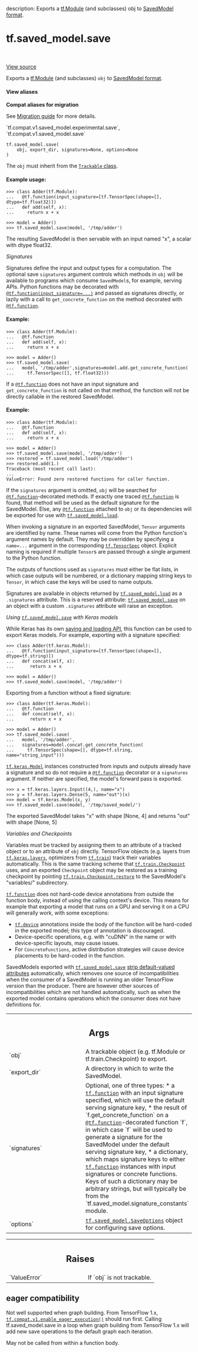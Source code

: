 description: Exports a [tf.Module](https://www.tensorflow.org/api_docs/python/tf/Module) (and subclasses) obj to [SavedModel format](https://www.tensorflow.org/guide/saved_model#the_savedmodel_format_on_disk).

<div itemscope itemtype="http://developers.google.com/ReferenceObject">
<meta itemprop="name" content="tf.saved_model.save" />
<meta itemprop="path" content="Stable" />
</div>

# tf.saved_model.save

<!-- Insert buttons and diff -->

<table class="tfo-notebook-buttons tfo-api nocontent" align="left">

</table>

<a target="_blank" class="external" href="/code/stable/tensorflow/python/saved_model/save.py">View source</a>



Exports a [tf.Module](https://www.tensorflow.org/api_docs/python/tf/Module) (and subclasses) `obj` to [SavedModel format](https://www.tensorflow.org/guide/saved_model#the_savedmodel_format_on_disk).

<section class="expandable">
  <h4 class="showalways">View aliases</h4>
  <p>
<b>Compat aliases for migration</b>
<p>See
<a href="https://www.tensorflow.org/guide/migrate">Migration guide</a> for
more details.</p>
<p>`tf.compat.v1.saved_model.experimental.save`, `tf.compat.v1.saved_model.save`</p>
</p>
</section>

<pre class="devsite-click-to-copy prettyprint lang-py tfo-signature-link">
<code>tf.saved_model.save(
    obj, export_dir, signatures=None, options=None
)
</code></pre>



<!-- Placeholder for "Used in" -->

The `obj` must inherit from the [`Trackable` class](https://github.com/tensorflow/tensorflow/blob/master/tensorflow/python/training/tracking/base.py#L591).

#### Example usage:



```
>>> class Adder(tf.Module):
...   @tf.function(input_signature=[tf.TensorSpec(shape=[], dtype=tf.float32)])
...   def add(self, x):
...     return x + x
```

```
>>> model = Adder()
>>> tf.saved_model.save(model, '/tmp/adder')
```

The resulting SavedModel is then servable with an input named "x", a scalar
with dtype float32.

_Signatures_

Signatures define the input and output types for a computation. The optional
save `signatures` argument controls which methods in `obj` will be
available to programs which consume `SavedModel`s, for example, serving
APIs. Python functions may be decorated with
<a href="../../tf/function.md"><code>@tf.function(input_signature=...)</code></a> and passed as signatures directly, or
lazily with a call to `get_concrete_function` on the method decorated with
<a href="../../tf/function.md"><code>@tf.function</code></a>.

#### Example:



```
>>> class Adder(tf.Module):
...   @tf.function
...   def add(self, x):
...     return x + x
```

```
>>> model = Adder()
>>> tf.saved_model.save(
...   model, '/tmp/adder',signatures=model.add.get_concrete_function(
...     tf.TensorSpec([], tf.float32)))
```

If a <a href="../../tf/function.md"><code>@tf.function</code></a> does not have an input signature and
`get_concrete_function` is not called on that method, the function will not
be directly callable in the restored SavedModel.

#### Example:



```
>>> class Adder(tf.Module):
...   @tf.function
...   def add(self, x):
...     return x + x
```

```
>>> model = Adder()
>>> tf.saved_model.save(model, '/tmp/adder')
>>> restored = tf.saved_model.load('/tmp/adder')
>>> restored.add(1.)
Traceback (most recent call last):
...
ValueError: Found zero restored functions for caller function.
```

If the `signatures` argument is omitted, `obj` will be searched for
<a href="../../tf/function.md"><code>@tf.function</code></a>-decorated methods. If exactly one traced <a href="../../tf/function.md"><code>@tf.function</code></a> is
found, that method will be used as the default signature for the SavedModel.
Else, any <a href="../../tf/function.md"><code>@tf.function</code></a> attached to `obj` or its dependencies will be
exported for use with <a href="../../tf/saved_model/load.md"><code>tf.saved_model.load</code></a>.

When invoking a signature in an exported SavedModel, `Tensor` arguments are
identified by name. These names will come from the Python function's argument
names by default. They may be overridden by specifying a `name=...` argument
in the corresponding <a href="../../tf/TensorSpec.md"><code>tf.TensorSpec</code></a> object. Explicit naming is required if
multiple `Tensor`s are passed through a single argument to the Python
function.

The outputs of functions used as `signatures` must either be flat lists, in
which case outputs will be numbered, or a dictionary mapping string keys to
`Tensor`, in which case the keys will be used to name outputs.

Signatures are available in objects returned by <a href="../../tf/saved_model/load.md"><code>tf.saved_model.load</code></a> as a
`.signatures` attribute. This is a reserved attribute: <a href="../../tf/saved_model/save.md"><code>tf.saved_model.save</code></a>
on an object with a custom `.signatures` attribute will raise an exception.

_Using <a href="../../tf/saved_model/save.md"><code>tf.saved_model.save</code></a> with Keras models_

While Keras has its own [saving and loading API](https://www.tensorflow.org/guide/keras/save_and_serialize),
this function can be used to export Keras models. For example, exporting with
a signature specified:

```
>>> class Adder(tf.keras.Model):
...   @tf.function(input_signature=[tf.TensorSpec(shape=[], dtype=tf.string)])
...   def concat(self, x):
...      return x + x
```

```
>>> model = Adder()
>>> tf.saved_model.save(model, '/tmp/adder')
```

Exporting from a function without a fixed signature:

```
>>> class Adder(tf.keras.Model):
...   @tf.function
...   def concat(self, x):
...      return x + x
```

```
>>> model = Adder()
>>> tf.saved_model.save(
...   model, '/tmp/adder',
...   signatures=model.concat.get_concrete_function(
...     tf.TensorSpec(shape=[], dtype=tf.string, name="string_input")))
```

<a href="../../tf/keras/Model.md"><code>tf.keras.Model</code></a> instances constructed from inputs and outputs already have a
signature and so do not require a <a href="../../tf/function.md"><code>@tf.function</code></a> decorator or a `signatures`
argument. If neither are specified, the model's forward pass is exported.

```
>>> x = tf.keras.layers.Input((4,), name="x")
>>> y = tf.keras.layers.Dense(5, name="out")(x)
>>> model = tf.keras.Model(x, y)
>>> tf.saved_model.save(model, '/tmp/saved_model/')
```

The exported SavedModel takes "x" with shape [None, 4] and returns "out"
with shape [None, 5]

_Variables and Checkpoints_

Variables must be tracked by assigning them to an attribute of a tracked
object or to an attribute of `obj` directly. TensorFlow objects (e.g. layers
from <a href="../../tf/keras/layers.md"><code>tf.keras.layers</code></a>, optimizers from <a href="../../tf/train.md"><code>tf.train</code></a>) track their variables
automatically. This is the same tracking scheme that <a href="../../tf/train/Checkpoint.md"><code>tf.train.Checkpoint</code></a>
uses, and an exported `Checkpoint` object may be restored as a training
checkpoint by pointing <a href="../../tf/train/Checkpoint.md#restore"><code>tf.train.Checkpoint.restore</code></a> to the SavedModel's
"variables/" subdirectory.

<a href="../../tf/function.md"><code>tf.function</code></a> does not hard-code device annotations from outside the function
body, instead of using the calling context's device. This means for example
that exporting a model that runs on a GPU and serving it on a CPU will
generally work, with some exceptions:

  * <a href="../../tf/device.md"><code>tf.device</code></a> annotations inside the body of the function will be hard-coded
    in the exported model; this type of annotation is discouraged.
  * Device-specific operations, e.g. with "cuDNN" in the name or with
    device-specific layouts, may cause issues.
  * For `ConcreteFunctions`, active distribution strategies will cause device
    placements to be hard-coded in the function.

SavedModels exported with <a href="../../tf/saved_model/save.md"><code>tf.saved_model.save</code></a> [strip default-valued
attributes](https://github.com/tensorflow/tensorflow/blob/master/tensorflow/python/saved_model/README.md#stripping-default-valued-attributes)
automatically, which removes one source of incompatibilities when the consumer
of a SavedModel is running an older TensorFlow version than the
producer. There are however other sources of incompatibilities which are not
handled automatically, such as when the exported model contains operations
which the consumer does not have definitions for.

<!-- Tabular view -->
 <table class="responsive fixed orange">
<colgroup><col width="214px"><col></colgroup>
<tr><th colspan="2"><h2 class="add-link">Args</h2></th></tr>

<tr>
<td>
`obj`
</td>
<td>
A trackable object (e.g. tf.Module or tf.train.Checkpoint) to export.
</td>
</tr><tr>
<td>
`export_dir`
</td>
<td>
A directory in which to write the SavedModel.
</td>
</tr><tr>
<td>
`signatures`
</td>
<td>
Optional, one of three types:
* a <a href="../../tf/function.md"><code>tf.function</code></a> with an input signature specified, which will use the
  default serving signature key,
* the result of `f.get_concrete_function` on a <a href="../../tf/function.md"><code>@tf.function</code></a>-decorated
  function `f`, in which case `f` will be used to generate a signature for
  the SavedModel under the default serving signature key,
* a dictionary, which maps signature keys to either <a href="../../tf/function.md"><code>tf.function</code></a>
  instances with input signatures or concrete functions. Keys of such a
  dictionary may be arbitrary strings, but will typically be from the
  `tf.saved_model.signature_constants` module.
</td>
</tr><tr>
<td>
`options`
</td>
<td>
<a href="../../tf/saved_model/SaveOptions.md"><code>tf.saved_model.SaveOptions</code></a> object for configuring save options.
</td>
</tr>
</table>



<!-- Tabular view -->
 <table class="responsive fixed orange">
<colgroup><col width="214px"><col></colgroup>
<tr><th colspan="2"><h2 class="add-link">Raises</h2></th></tr>

<tr>
<td>
`ValueError`
</td>
<td>
If `obj` is not trackable.
</td>
</tr>
</table>




 <section><devsite-expandable expanded>
 <h2 class="showalways">eager compatibility</h2>

Not well supported when graph building. From TensorFlow 1.x,
<a href="../../tf/compat/v1/enable_eager_execution.md"><code>tf.compat.v1.enable_eager_execution()</code></a> should run first. Calling
tf.saved_model.save in a loop when graph building from TensorFlow 1.x will
add new save operations to the default graph each iteration.

May not be called from within a function body.


 </devsite-expandable></section>

